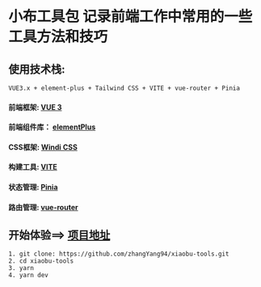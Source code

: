 # 小布工具包 记录前端工作中常用的一些工具方法和技巧
## 使用技术栈:
```
VUE3.x + element-plus + Tailwind CSS + VITE + vue-router + Pinia
```
#### 前端框架:   [VUE 3](https://vue3js.cn/)
#### 前端组件库：  [elementPlus](https://element-plus.org/zh-CN/component/button.html)
#### CSS框架:   [Windi CSS](https://cn.windicss.org/guide/)
#### 构建工具: [VITE](https://cn.vitejs.dev/guide/)
#### 状态管理: [Pinia](https://pinia.web3doc.top/)
#### 路由管理: [vue-router](https://router.vuejs.org/zh/guide/)

## 开始体验==> [项目地址](https://github.com/zhangYang94/xiaobu-tools)
```
1. git clone: https://github.com/zhangYang94/xiaobu-tools.git
2. cd xiaobu-tools
3. yarn
4. yarn dev
```


